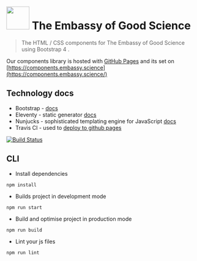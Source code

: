 <img src="https://user-images.githubusercontent.com/382735/53409751-0e6d6600-39c2-11e9-94fc-5b49bf239ed6.png" width="60"> The Embassy of Good Science
=======

> The HTML / CSS components for The Embassy of Good Science using Bootstrap 4 .  

Our components library is hosted with [GitHub Pages](https://pages.github.com/) and its set on [https://components.embassy.science](https://components.embassy.science/)

## Technology docs 

* Bootstrap - [docs](https://getbootstrap.com/docs/4.3/getting-started/introduction/)
* Eleventy - static generator [docs](https://www.11ty.io/docs/)
* Nunjucks - sophisticated templating engine for JavaScript [docs](https://mozilla.github.io/nunjucks/templating.html)
* Travis CI - used to [deploy to github pages](https://travis-ci.com/the-embassy-of-good-science/the-embassy-components)

[![Build Status](https://travis-ci.com/the-embassy-of-good-science/the-embassy-components.svg?branch=master)](https://travis-ci.com/the-embassy-of-good-science/the-embassy-components)

## CLI 

- Install dependencies

```
npm install
```

- Builds project in development mode
```
npm run start
```

- Build and optimise project in production mode
```
npm run build
```

- Lint your js files
```
npm run lint
```
